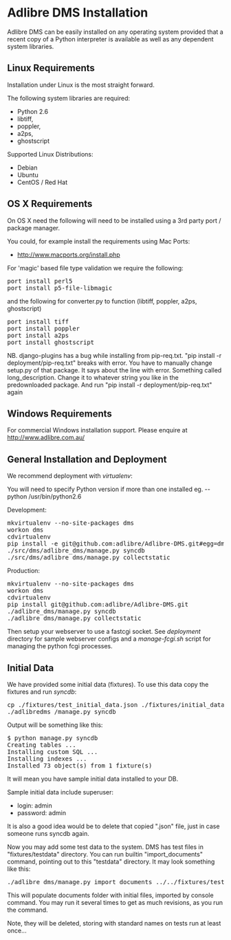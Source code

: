 # Adlibre DMS Installation

Adlibre DMS can be easily installed on any operating system provided that a recent copy of a Python interpreter is
available as well as any dependent system libraries.

## Linux Requirements

Installation under Linux is the most straight forward.

The following system libraries are required:

* Python 2.6
* libtiff,
* poppler,
* a2ps,
* ghostscript

Supported Linux Distributions:

* Debian
* Ubuntu
* CentOS / Red Hat

## OS X Requirements

On OS X need the following will need to be installed using a 3rd party port / package manager.

You could, for example install the requirements using Mac Ports:

* http://www.macports.org/install.php

For 'magic' based file type validation we require the following:

<pre>
port install perl5
port install p5-file-libmagic
</pre>

and the following for converter.py to function (libtiff, poppler, a2ps, ghostscript)

<pre>
port install tiff
port install poppler
port install a2ps
port install ghostscript
</pre>

NB. django-plugins has a bug while installing from pip-req.txt. "pip install -r deployment/pip-req.txt" breaks with error.
You have to manually change setup.py of that package. It says about the line with error.
Something called long_description. Change it to whatever string you like in the predownloaded package.
And run "pip install -r deployment/pip-req.txt" again

## Windows Requirements

For commercial Windows installation support. Please enquire at http://www.adlibre.com.au/

## General Installation and Deployment

We recommend deployment with _virtualenv_:

You will need to specify Python version if more than one installed eg. --python /usr/bin/python2.6

Development:
<pre>
mkvirtualenv --no-site-packages dms
workon dms
cdvirtualenv
pip install -e git@github.com:adlibre/Adlibre-DMS.git#egg=dms
./src/dms/adlibre_dms/manage.py syncdb
./src/dms/adlibre_dms/manage.py collectstatic
</pre>

Production:
<pre>
mkvirtualenv --no-site-packages dms
workon dms
cdvirtualenv
pip install git@github.com:adlibre/Adlibre-DMS.git
./adlibre_dms/manage.py syncdb
./adlibre_dms/manage.py collectstatic
</pre>

Then setup your webserver to use a fastcgi socket.
See _deployment_ directory for sample webserver configs and a _manage-fcgi.sh_ script for managing the python fcgi processes.

## Initial Data

We have provided some initial data (fixtures).
To use this data copy the fixtures and run _syncdb_:

<pre>
cp ./fixtures/test_initial_data.json ./fixtures/initial_data.json
./adlibredms_/manage.py syncdb
</pre>

Output will be something like this:
<pre>
$ python manage.py syncdb
Creating tables ...
Installing custom SQL ...
Installing indexes ...
Installed 73 object(s) from 1 fixture(s)
</pre>

It will mean you have sample initial data installed to your DB.

Sample initial data include superuser:

* login:     admin
* password:  admin

It is also a good idea would be to delete that copied ".json" file, just in case someone runs syncdb again.

Now you may add some test data to the system.
DMS has test files in "fixtures/testdata" directory.
You can run builtin "import_documents" command,
pointing out to this "testdata" directory.
It may look something like this:

<pre>
./adlibre_dms/manage.py import_documents ../../fixtures/testdata/
</pre>

This will populate documents folder with initial files,
imported by console command. You may run it several times to get
as much revisions, as you run the command.

Note, they will be deleted, storing with standard names on tests run at least once...
